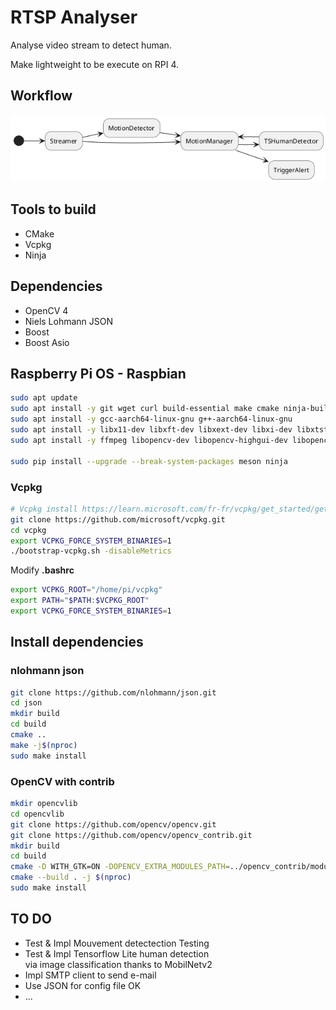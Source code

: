 # RTSP Analyser

Analyse video stream to detect human.

Make lightweight to be execute on RPI 4.

## Workflow

![Workflow](./doc/uml/out/workflow.png)

## Tools to build

- CMake
- Vcpkg
- Ninja

## Dependencies

- OpenCV 4
- Niels Lohmann JSON
- Boost
- Boost Asio

## Raspberry Pi OS - Raspbian

```bash
sudo apt update
sudo apt install -y git wget curl build-essential make cmake ninja-build pkg-config autoconf automake libtool bison meson
sudo apt install -y gcc-aarch64-linux-gnu g++-aarch64-linux-gnu
sudo apt install -y libx11-dev libxft-dev libxext-dev libxi-dev libxtst-dev libxrandr-dev nasm gcc-11 libgles2-mesa-dev libdbus-1-dev:arm64 libsystemd-dev libglib2.0-dev libatspi2.0-dev libgtk2.0-dev
sudo apt install -y ffmpeg libopencv-dev libopencv-highgui-dev libopencv-objdetect-dev opencv-data

sudo pip install --upgrade --break-system-packages meson ninja
```

### Vcpkg

```bash
# Vcpkg install https://learn.microsoft.com/fr-fr/vcpkg/get_started/get-started?pivots=shell-bash
git clone https://github.com/microsoft/vcpkg.git
cd vcpkg
export VCPKG_FORCE_SYSTEM_BINARIES=1
./bootstrap-vcpkg.sh -disableMetrics
```

Modify **.bashrc**

```bash
export VCPKG_ROOT="/home/pi/vcpkg"
export PATH="$PATH:$VCPKG_ROOT"
export VCPKG_FORCE_SYSTEM_BINARIES=1
```

## Install dependencies

### nlohmann json

```bash
git clone https://github.com/nlohmann/json.git
cd json
mkdir build
cd build
cmake ..
make -j$(nproc)
sudo make install
```

### OpenCV with contrib

```bash
mkdir opencvlib
cd opencvlib
git clone https://github.com/opencv/opencv.git
git clone https://github.com/opencv/opencv_contrib.git
mkdir build
cd build
cmake -D WITH_GTK=ON -DOPENCV_EXTRA_MODULES_PATH=../opencv_contrib/modules ../opencv
cmake --build . -j $(nproc)
sudo make install
```

## TO DO

- Test & Impl Mouvement detectection                Testing
- Test & Impl Tensorflow Lite human detection  
  via image classification thanks to MobilNetv2
- Impl SMTP client to send e-mail
- Use JSON for config file                          OK
- ...

